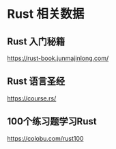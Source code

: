 # Rust 相关数据

## Rust 入门秘籍

https://rust-book.junmajinlong.com/

## Rust 语言圣经

https://course.rs/

## 100个练习题学习Rust

https://colobu.com/rust100
